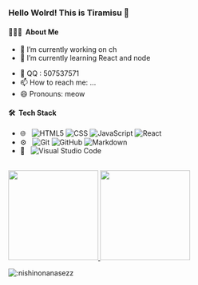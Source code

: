 ### Hello Wolrd! This is Tiramisu 👋

#### 👨🏻‍💻 &nbsp;About Me 

- 🔭 I’m currently working on ch
- 🌱 I’m currently learning React and node
<!-- - 👯 I’m looking to collaborate on ... -->
<!-- - 🤔 I’m looking for help with ... -->
- 💬  QQ : 507537571
- 📫 How to reach me: ...
- 😄 Pronouns: meow
<!-- - ⚡ Fun fact: ... -->

#### 🛠 &nbsp;Tech Stack
- 🌐 &nbsp;
![HTML5](https://img.shields.io/badge/-HTML5-333333?style=flat&logo=HTML5)
![CSS](https://img.shields.io/badge/-CSS-333333?style=flat&logo=CSS3&logoColor=1572B6)
![JavaScript](https://img.shields.io/badge/-JavaScript-333333?style=flat&logo=javascript)
![React](https://img.shields.io/badge/-React-333333?style=flat&logo=react)
- ⚙️ &nbsp;
  ![Git](https://img.shields.io/badge/-Git-333333?style=flat&logo=git)
  ![GitHub](https://img.shields.io/badge/-GitHub-333333?style=flat&logo=github)
  ![Markdown](https://img.shields.io/badge/-Markdown-333333?style=flat&logo=markdown)
- 🔧 &nbsp;
  ![Visual Studio Code](https://img.shields.io/badge/-Visual%20Studio%20Code-333333?style=flat&logo=visual-studio-code&logoColor=007ACC)

<br/>

<a href="https://github.com/nishinonanasezz">
  <img height="180em" src="https://github-readme-stats.vercel.app/api?username=nishinonanasezz&theme=buefy&show_icons=true" />
  <img height="180em" src="https://github-readme-stats.vercel.app/api/top-langs/?username=nishinonanasezz&theme=buefy&layout=compact" />
</a>

<br/>



![:nishinonanasezz](https://count.getloli.com/get/@:nishinonanasezz?theme=asoul)

